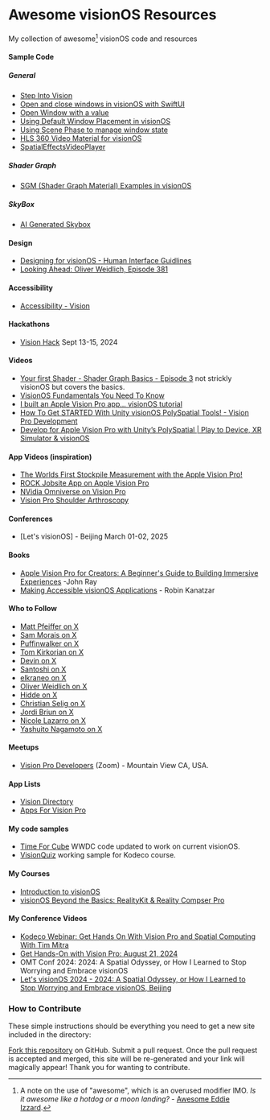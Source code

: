 # Awesome visionOS Resources
My collection of awesome[^1] visionOS code and resources

#### Sample Code

##### General
- [Step Into Vision](https://stepinto.vision/)
- [Open and close windows in visionOS with SwiftUI](https://stepinto.vision/example-code/open-and-close-windows-in-visionos-with-swiftui/)
- [Open Window with a value](https://stepinto.vision/example-code/open-window-with-a-value/)
- [Using Default Window Placement in visionOS](https://stepinto.vision/example-code/using-default-window-placement-in-visionos/)
- [Using Scene Phase to manage window state](https://stepinto.vision/example-code/using-scene-phase-to-manage-window-state/)
- [HLS 360 Video Material for visionOS](https://github.com/ynagatomo/HLS360VideoMaterial)
- [SpatialEffectsVideoPlayer](https://github.com/satoshi0212/SpatialEffectsVideoPlayer)
  
##### Shader Graph
- [SGM (Shader Graph Material) Examples in visionOS](https://github.com/ynagatomo/SGMExamples)

##### SkyBox
- [AI Generated Skybox](https://skybox.blockadelabs.com/)

#### Design
- [Designing for visionOS - Human Interface Guidlines](https://developer.apple.com/design/human-interface-guidelines/designing-for-visionos/)
- [Looking Ahead: Oliver Weidlich, Episode 381](https://youtu.be/JUYQgnVgJd4?si=u0IO03G1J1649ky9_)

#### Accessibility
- [Accessibility - Vision](https://www.apple.com/accessibility/vision/)

#### Hackathons
- [Vision Hack](https://www.visionoshackathon.com) Sept 13-15, 2024

#### Videos
- [Your first Shader - Shader Graph Basics - Episode 3](https://youtu.be/IAR2izQxsxM?si=Y8Zoc8b4Ff0ZSKYb) not strickly visionOS but covers the basics.
- [VisionOS Fundamentals You Need To Know](https://youtu.be/1k_Fe_s6bx0?si=zHuzWWe_8AXr_PWj)
- [I built an Apple Vision Pro app... visionOS tutorial](https://youtu.be/_xfZIr5sDLw?si=Engl5VUp-_QhnRp5)
- [How To Get STARTED With Unity visionOS PolySpatial Tools! - Vision Pro Development](https://youtu.be/EtPaYKvzs6M?si=kgSyoAz8-85WgwSL)
- [Develop for Apple Vision Pro with Unity’s PolySpatial | Play to Device, XR Simulator & visionOS](https://youtu.be/LYRJIewPiLU?si=VLsoK1b0dbf5X3dD)

#### App Videos (inspiration)
- [The Worlds First Stockpile Measurement with the Apple Vision Pro!](https://youtu.be/2j5VFL1Rcqg?si=dBeL2lvt7Tk_kDO9)
- [ROCK Jobsite App on Apple Vision Pro](https://youtu.be/4DSugdDbNls?si=pitaJ_l81bkvHtX0)
- [NVidia Omniverse on Vision Pro](https://youtu.be/diaMgE0SIc8?si=Nd4ijnQkuyBgkWPd&t=86)
- [Vision Pro Shoulder Arthroscopy](https://youtu.be/YjxrKtX-Z1Q?si=npqXijqCAJhc6e91)

#### Conferences
- [Let's visionOS] - Beijing March 01-02, 2025

#### Books
- [Apple Vision Pro for Creators: A Beginner's Guide to Building Immersive Experiences](https://amzn.to/3AKkx6X) -John Ray
- [Making Accessible visionOS Applications](https://a.co/d/63oiOAQ) - Robin Kanatzar

#### Who to Follow
- [Matt Pfeiffer on X](https://x.com/MattPfeiffer/status/1820108984273023028)
- [Sam Morais on X](https://x.com/SamuelMorais/status/1816182952893812826)
- [Puffinwalker on X](https://x.com/Clarepuffinw)
- [Tom Kirkorian on X](https://x.com/tom_krikorian)
- [Devin on X](https://x.com/JustMeDevin)
- [Santoshi on X](https://x.com/shmdevelop)
- [elkraneo on X](https://x.com/elkraneo)
- [Oliver Weidlich on X](https://x.com/oliverw)
- [Hidde on X](https://x.com/hiddevdploeg)
- [Christian Selig on X](https://x.com/ChristianSelig)
- [Jordi Briun on X](https://x.com/jordibruin)
- [Nicole Lazarro on X](https://x.com/NicoleLazzaro)
- [Yashuito Nagamoto on X](https://x.com/AtarayoSD)

#### Meetups
- [Vision Pro Developers](https://www.meetup.com/vision-pro-developers/) (Zoom) - Mountain View CA, USA.

#### App Lists
- [Vision Directory](https://vision.directory)
- [Apps For Vision Pro](https://appsforapplevision.com)


#### My code samples
- [Time For Cube](https://github.com/timmitra/TimeForCube) WWDC code updated to work on current visionOS.
- [VisionQuiz](https://github.com/timmitra/VisionQuiz) working sample for Kodeco course.


#### My Courses

- [Introduction to visionOS](https://www.kodeco.com/ios/paths/introduction-to-visionos)
- [visionOS Beyond the Basics: RealityKit & Reality Compser Pro](https://www.kodeco.com/ios/paths/visionos-beyond-the-basics)

#### My Conference Videos

- [Kodeco Webinar: Get Hands On With Vision Pro and Spatial Computing With Tim Mitra](https://youtu.be/tg-yJQOPuhA?si=y5YbRr9TJFQegCAk)
- [Get Hands-On with Vision Pro: August 21, 2024](https://youtu.be/tg-yJQOPuhA)
- OMT Conf 2024: 2024: A Spatial Odyssey, or How I Learned to Stop Worrying and Embrace visionOS
- [Let's visionOS 2024 - 2024: A Spatial Odyssey, or How I Learned to Stop Worrying and Embrace visionOS, Beijing](https://youtu.be/Zhf5MJVKKqM)

### How to Contribute
These simple instructions should be everything you need to get a new site included in the directory:

[Fork this repository](https://github.com/timmitra/visionosresources) on GitHub.
Submit a pull request.
Once the pull request is accepted and merged, this site will be re-generated and your link will magically appear! Thank you for wanting to contribute.

[^1]: A note on the use of "awesome", which is an overused modifier IMO. _Is it awesome like a hotdog or a moon landing?_ - [Awesome Eddie Izzard](https://youtu.be/0rYT0YvQ3hs?si=vf_G61WBEh2lIAFh).


